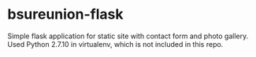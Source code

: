 # bsureunion-flask
Simple flask application for static site with contact form and photo gallery.
Used Python 2.7.10 in virtualenv, which is not included in this repo.

